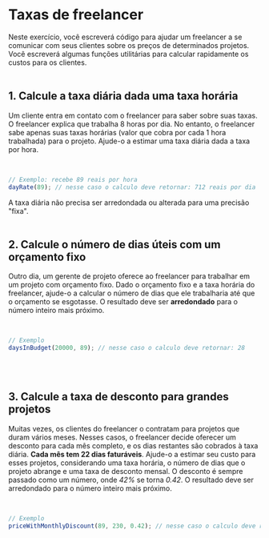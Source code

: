 # Taxas de freelancer

Neste exercício, você escreverá código para ajudar um freelancer a se comunicar com seus clientes sobre os preços de determinados projetos. Você escreverá algumas funções utilitárias para calcular rapidamente os custos para os clientes.
<br />
<br />

## 1. Calcule a taxa diária dada uma taxa horária

Um cliente entra em contato com o freelancer para saber sobre suas taxas. O freelancer explica que trabalha 8 horas por dia. No entanto, o freelancer sabe apenas suas taxas horárias (valor que cobra por cada 1 hora trabalhada) para o projeto. Ajude-o a estimar uma taxa diária dada a taxa por hora.

<br />

```js
// Exemplo: recebe 89 reais por hora
dayRate(89); // nesse caso o calculo deve retornar: 712 reais por dia
```

A taxa diária não precisa ser arredondada ou alterada para uma precisão "fixa".
<br />
<br />

## 2. Calcule o número de dias úteis com um orçamento fixo

Outro dia, um gerente de projeto oferece ao freelancer para trabalhar em um projeto com orçamento fixo. Dado o orçamento fixo e a taxa horária do freelancer, ajude-o a calcular o número de dias que ele trabalharia até que o orçamento se esgotasse. O resultado deve ser **arredondado** para o número inteiro mais próximo.

<br />

```js
// Exemplo
daysInBudget(20000, 89); // nesse caso o calculo deve retornar: 28
```

<br />
<br />

## 3. Calcule a taxa de desconto para grandes projetos

Muitas vezes, os clientes do freelancer o contratam para projetos que duram vários meses. Nesses casos, o freelancer decide oferecer um desconto para cada mês completo, e os dias restantes são cobrados à taxa diária. **Cada mês tem 22 dias faturáveis**. Ajude-o a estimar seu custo para esses projetos, considerando uma taxa horária, o número de dias que o projeto abrange e uma taxa de desconto mensal. O desconto é sempre passado como um número, onde _42%_ se torna _0.42_. O resultado deve ser arredondado para o número inteiro mais próximo.

<br />

```js
// Exemplo
priceWithMonthlyDiscount(89, 230, 0.42); // nesse caso o calculo deve retornar: 97972
```
